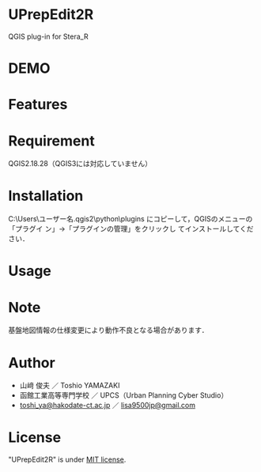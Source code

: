 # UPrepEdit2R
QGIS plug-in for Stera_R

# DEMO


# Features



# Requirement

QGIS2.18.28（QGIS3には対応していません）

# Installation

C:\Users\ユーザー名\.qgis2\python\plugins にコピーして，QGISのメニューの「プラグイ ン」→「プラグインの管理」をクリックし てインストールしてください．

# Usage


# Note

基盤地図情報の仕様変更により動作不良となる場合があります．

# Author

* 山﨑 俊夫 ／ Toshio YAMAZAKI
* 函館工業高等専門学校 ／ UPCS（Urban Planning Cyber Studio）
* toshi_ya@hakodate-ct.ac.jp  ／ lisa9500jp@gmail.com

# License

"UPrepEdit2R" is under [MIT license](https://en.wikipedia.org/wiki/MIT_License).
